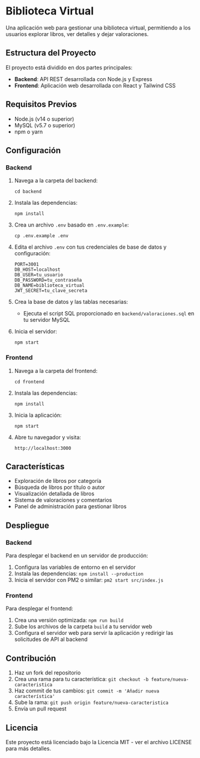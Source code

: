 # Biblioteca Virtual

Una aplicación web para gestionar una biblioteca virtual, permitiendo a los usuarios explorar libros, ver detalles y dejar valoraciones.

## Estructura del Proyecto

El proyecto está dividido en dos partes principales:

- **Backend**: API REST desarrollada con Node.js y Express
- **Frontend**: Aplicación web desarrollada con React y Tailwind CSS

## Requisitos Previos

- Node.js (v14 o superior)
- MySQL (v5.7 o superior)
- npm o yarn

## Configuración

### Backend

1. Navega a la carpeta del backend:
   ```
   cd backend
   ```

2. Instala las dependencias:
   ```
   npm install
   ```

3. Crea un archivo `.env` basado en `.env.example`:
   ```
   cp .env.example .env
   ```

4. Edita el archivo `.env` con tus credenciales de base de datos y configuración:
   ```
   PORT=3001
   DB_HOST=localhost
   DB_USER=tu_usuario
   DB_PASSWORD=tu_contraseña
   DB_NAME=biblioteca_virtual
   JWT_SECRET=tu_clave_secreta
   ```

5. Crea la base de datos y las tablas necesarias:
   - Ejecuta el script SQL proporcionado en `backend/valoraciones.sql` en tu servidor MySQL

6. Inicia el servidor:
   ```
   npm start
   ```

### Frontend

1. Navega a la carpeta del frontend:
   ```
   cd frontend
   ```

2. Instala las dependencias:
   ```
   npm install
   ```

3. Inicia la aplicación:
   ```
   npm start
   ```

4. Abre tu navegador y visita:
   ```
   http://localhost:3000
   ```

## Características

- Exploración de libros por categoría
- Búsqueda de libros por título o autor
- Visualización detallada de libros
- Sistema de valoraciones y comentarios
- Panel de administración para gestionar libros

## Despliegue

### Backend

Para desplegar el backend en un servidor de producción:

1. Configura las variables de entorno en el servidor
2. Instala las dependencias: `npm install --production`
3. Inicia el servidor con PM2 o similar: `pm2 start src/index.js`

### Frontend

Para desplegar el frontend:

1. Crea una versión optimizada: `npm run build`
2. Sube los archivos de la carpeta `build` a tu servidor web
3. Configura el servidor web para servir la aplicación y redirigir las solicitudes de API al backend

## Contribución

1. Haz un fork del repositorio
2. Crea una rama para tu característica: `git checkout -b feature/nueva-caracteristica`
3. Haz commit de tus cambios: `git commit -m 'Añadir nueva característica'`
4. Sube la rama: `git push origin feature/nueva-caracteristica`
5. Envía un pull request

## Licencia

Este proyecto está licenciado bajo la Licencia MIT - ver el archivo LICENSE para más detalles.
